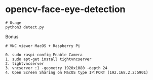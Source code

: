 # opencv-face-eye-detection

```
# Usage
python3 detect.py                              
```

Bonus
```
# VNC viewer MacOS + Raspberry Pi

0. sudo raspi-config Enable Camera
1. sudo apt-get install tightvncserver
2. tightvncserver
3. vncserver :1 -geometry 1920x1080 -depth 24
4. Open Screen Sharing on MacOS type IP:PORT (192.168.2.2:5901)
```
